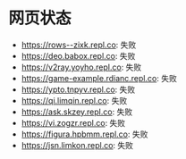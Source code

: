 # 网页状态
- https://rows--zixk.repl.co: 失败
- https://deo.babox.repl.co: 失败
- https://v2ray.yoyho.repl.co: 失败
- https://game-example.rdianc.repl.co: 失败
- https://ypto.tnpyv.repl.co: 失败
- https://qi.limqin.repl.co: 失败
- https://ask.skzey.repl.co: 失败
- https://vi.zogzr.repl.co: 失败
- https://figura.hpbmm.repl.co: 失败
- https://jsn.limkon.repl.co: 失败
